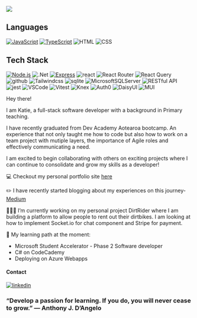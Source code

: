 
![](https://github.com/Katie-Davies/Katie-Davies/assets/63078091/d62f447d-87b8-4b97-a9b4-d6589e2be607)


## Languages 
[![JavaScript](https://img.shields.io/badge/JavaScript-yellow?style=flat&logo=javascript)](https://developer.mozilla.org/en-US/docs/Web/JavaScript)
[![TypeScript](https://img.shields.io/badge/TypeScript-blue?style=flat&logo=typescript)](https://www.typescriptlang.org/)
![HTML](	https://img.shields.io/badge/HTML5-E34F26?style=flat&logo=html5&logoColor=white)
![CSS](https://img.shields.io/badge/CSS-239120?&style=flat&logo=css3&logoColor=white)



## Tech Stack 
[![Node.js](https://img.shields.io/badge/Node.js-green?style=flat&logo=node.js)](https://nodejs.org/)
![.Net](https://img.shields.io/badge/.NET-5C2D91?style=for-the-badge&logo=.net&logoColor=white)
[![Express](https://img.shields.io/badge/Express-lightgrey?style=flat&logo=express)](https://expressjs.com/)
![react ](https://img.shields.io/badge/-ReactJs-61DAFB?logo=react&logoColor=white&style=flat)
![React Router](https://img.shields.io/badge/React_Router-CA4245?style=flat&logo=react-router&logoColor=white)
![React Query](https://img.shields.io/badge/-ReactQuery-FF4154?style=flat&logo=reactquery&logoColor=white)
![github](https://img.shields.io/badge/GitHub-000000?style=flat&logo=GitHub&logoColor=white)
![Tailwindcss](https://img.shields.io/badge/Tailwind-38bdf9?style=flat&logo=tailwindcss&logoColor=white)
![sqlite](https://img.shields.io/badge/SQLite-07405E?style=flat&logo=sqlite&logoColor=white) 
![MicrosoftSQLServer](https://img.shields.io/badge/Microsoft%20SQL%20Server-CC2927?style=for-the-badge&logo=microsoft%20sql%20server&logoColor=white)
![RESTful API](https://img.shields.io/badge/RESTful_API-%230081CB.svg?style=flat&logo=RESTapi&logoColor=white)
![jest](https://img.shields.io/badge/Jest-323330?style=flat&logo=Jest&logoColor=white)
![VSCode](https://img.shields.io/badge/Vscode-007ACC?style=flat&logo=visualstudiocode&logoColor=white)
![Vitest](https://img.shields.io/badge/vitest-6E9F18?style=flat&logo=vitest&logoColor=white)
![Knex](https://img.shields.io/badge/-Knex.js-D26B38?style=flat&logo=knexdotjs&logoColor=white)
![Auth0](https://img.shields.io/badge/-Auth0-EB5424?style=flat&logo=auth0&logoColor=white)
![DaisyUI](https://img.shields.io/badge/daisyui-5A0EF8?style=flat&logo=daisyui&logoColor=white)
![MUI](https://img.shields.io/badge/MUI-%230081CB.svg?style=flat&logo=mui&logoColor=white)




<!--[![SQL](https://img.shields.io/badge/SQL-blue?style=flat&logo=postgresql)](https://www.postgresql.org/)-->

Hey there!

I am Katie, a full-stack software developer with a background in Primary teaching. 

I have recently graduated from Dev Academy Aotearoa bootcamp. An experience that not only taught me how to code but also how to work on a team project with mutiple layers, the importance of Agile roles and effectively communicating a need. 

I am excited to begin collaborating with others on exciting projects where I can continue to consolidate and grow my skills as a developer!

💻 Checkout my personal portfolio site [here](https://katie-daviesdev.vercel.app/)

✏️ I have recently started blogging about my experiences on this journey- [Medium](https://medium.com/@millerkatie1990)

 👩🏼‍💻 I’m currently working on my personal project DirtRider where I am building a platform to allow people to rent out their dirtbikes. I am looking at how to implement Socket.io for chat component and Stripe for payment. 
 
 🌱 My learning path at the moment:
* Microsoft Student Accelerator - Phase 2 Software developer
* C# on CodeCademy 
* Deploying on Azure Webapps




#### Contact 
[![linkedin](https://img.shields.io/badge/LinkedIn-0077B5?style=for-the-badge&logo=linkedin&logoColor=white)](https://www.linkedin.com/in/katie-davies-36351b275/)



### “Develop a passion for learning. If you do, you will never cease to grow.” — Anthony J. D’Angelo
<!--
* CS50's Introduction to Computer Science - Harvard
**Katie-Davies/Katie-Davies** is a ✨ _special_ ✨ repository because its `README.md` (this file) appears on your GitHub profile.

Here are some ideas to get you started:

- 🔭 I’m currently working on ...
- 🌱 I’m currently learning ...
- 👯 I’m looking to collaborate on ...
- 🤔 I’m looking for help with ...
- 💬 Ask me about ...
- 📫 How to reach me: ...
- 😄 Pronouns: ...
- ⚡ Fun fact: ...
-->
